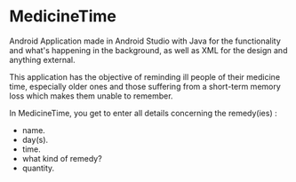 # MedicineTime
Android Application made in Android Studio with Java for the functionality and what's happening in the background, as well as XML for the design and anything external.

This application has the objective of reminding ill people of their medicine time, especially older ones and those suffering from a short-term memory loss which makes them unable to remember.

In MedicineTime, you get to enter all details concerning the remedy(ies) :
 + name.
 + day(s).
 + time.
 + what kind of remedy?
 + quantity.
